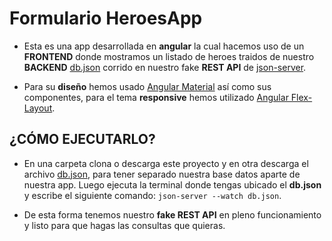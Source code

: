 # Formulario HeroesApp

- Esta es una app desarrollada en **angular** la cual hacemos uso de un **FRONTEND** donde mostramos un listado de heroes traidos de nuestro **BACKEND** [db.json](https://github.com/EmilioMartel/heroesApp-server/blob/main/db.json) corrido en nuestro fake **REST API** de [json-server](https://www.npmjs.com/package/json-server).

- Para su **diseño** hemos usado [Angular Material](https://material.angular.io/) así como sus componentes, para el tema **responsive** hemos utilizado [Angular Flex-Layout](https://www.npmjs.com/package/@angular/flex-layout).

## ¿CÓMO EJECUTARLO?

- En una carpeta clona o descarga este proyecto y en otra descarga el archivo [db.json](https://github.com/EmilioMartel/heroesApp-server/blob/main/db.json), para tener separado nuestra base datos aparte de nuestra app. Luego ejecuta la terminal donde tengas ubicado el **db.json** y escribe el siguiente comando: `json-server --watch db.json`.

- De esta forma tenemos nuestro **fake REST API** en pleno funcionamiento y listo para que hagas las consultas que quieras.
